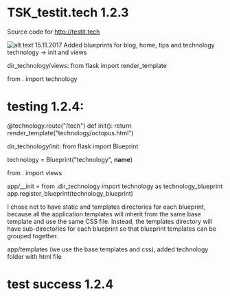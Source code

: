 # TSK_testit.tech 1.2.3
Source code for http://testit.tech

![alt text](/relative/path/to/front_page.png?raw=True "Frontpage")
15.11.2017
Added blueprints for blog, home, tips and technology
technology -> init and views

dir_technology/views:
from flask import render_template

from . import technology

# testing 1.2.4:

@technology.route("/tech")
def init():
    return render_template("technology/octopus.html")

dir_technology/init:
from flask import Blueprint

technology = Blueprint("technology", __name__)

from . import views

app/__init = 
from .dir_technology import technology as technology_blueprint
app.register_blueprint(technology_blueprint)

I chose not to have static and templates directories for each blueprint, because all the application templates will inherit from the same base template and use the same CSS file. Instead, the templates directory will have sub-directories for each blueprint so that blueprint templates can be grouped together.

app/templates (we use the base templates and css), added technology folder with html file
# test success 1.2.4



